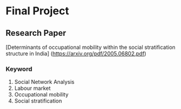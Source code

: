 # Final Project 

## Research Paper

[Determinants of occupational mobility within the social stratification structure in India]
(https://arxiv.org/pdf/2005.06802.pdf)

### Keyword
1. Social Network Analysis
2. Labour market
3. Occupational mobility 
4. Social stratification 